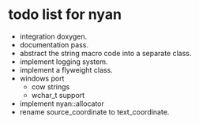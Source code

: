 todo list for nyan
==================

- integration doxygen.
- documentation pass.
- abstract the string macro code into a separate class.
- implement logging system.
- implement a flyweight class.
- windows port
  - cow strings
  - wchar_t support
- implement nyan::allocator
- rename source_coordinate to text_coordinate.
